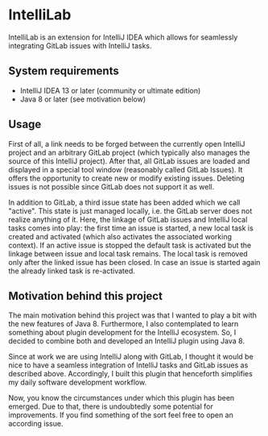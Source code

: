 # IntelliLab

IntelliLab is an extension for IntelliJ IDEA which allows for seamlessly integrating GitLab issues with IntelliJ tasks.


## System requirements

* IntelliJ IDEA 13 or later (community or ultimate edition)
* Java 8 or later (see motivation below)


## Usage

First of all, a link needs to be forged between the currently open IntelliJ project and an arbitrary GitLab project
(which typically also manages the source of this IntelliJ project). After that, all GitLab issues are loaded and
displayed in a special tool window (reasonably called GitLab Issues). It offers the opportunity to create new or modify
existing issues. Deleting issues is not possible since GitLab does not support it as well.

In addition to GitLab, a third issue state has been added which we call "active". This state is just managed locally,
i.e. the GitLab server does not realize anything of it. Here, the linkage of GitLab issues and IntelliJ local tasks
comes into play: the first time an issue is started, a new local task is created and activated (which also activates
the associated working context). If an active issue is stopped the default task is activated but the linkage between
issue and local task remains. The local task is removed only after the linked issue has been closed. In case an issue
is started again the already linked task is re-activated.


## Motivation behind this project

The main motivation behind this project was that I wanted to play a bit with the new features of Java 8. Furthermore,
I also contemplated to learn something about plugin development for the IntelliJ ecosystem. So, I decided to combine
both and developed an IntelliJ plugin using Java 8.

Since at work we are using IntelliJ along with GitLab, I thought it would be nice to have a seamless integration of
IntelliJ tasks and GitLab issues as described above. Accordingly, I built this plugin that henceforth simplifies my
daily software development workflow.

Now, you know the circumstances under which this plugin has been emerged. Due to that, there is undoubtedly some
potential for improvements. If you find something of the sort feel free to open an according issue.